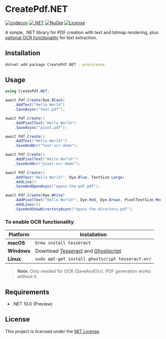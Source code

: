 # CreatePdf.NET

[![codecov](https://codecov.io/gh/ANcpLua/CreatePdf.NET/branch/main/graph/badge.svg?token=lgxIXBnFrn)](https://codecov.io/gh/ANcpLua/CreatePdf.NET)
[![.NET](https://img.shields.io/badge/.NET-10.0_Preview-512BD4)](https://dotnet.microsoft.com/download/dotnet/10.0)
[![NuGet](https://img.shields.io/nuget/v/CreatePdf.NET?label=NuGet&color=blue)](https://www.nuget.org/packages/CreatePdf.NET/)
[![License](https://img.shields.io/github/license/ANcpLua/CreatePdf.NET)](https://github.com/ANcpLua/CreatePdf.NET/blob/main/LICENSE)

A simple, .NET library for PDF creation with text and bitmap rendering, plus [optional OCR functionality](#to-enable-ocr-functionality) for text extraction.

## Installation

```bash
dotnet add package CreatePdf.NET --prerelease
```

## Usage

```cs
using CreatePdf.NET;

await Pdf.Create(Dye.Black)
    .AddText("Hello World")
    .SaveAsync("text.pdf");

await Pdf.Create()
    .AddPixelText("Hello World")
    .SaveAsync("pixel.pdf");

await Pdf.Create()
    .AddText("Hello World!")
    .SaveAndOcr("text-ocr-demo");

await Pdf.Create()
    .AddPixelText("Hello World!")
    .SaveAndOcr("pixel-ocr-demo");

await Pdf.Create()
    .AddText("Hello World!", Dye.Blue, TextSize.Large)
    .AddLine()
    .SaveAndOpenAsync("opens-the-pdf.pdf");

await Pdf.Create(Dye.White)
    .AddPixelText("Hello World!", Dye.Red, Dye.Brown, PixelTextSize.Medium)
    .AddLines(5)
    .SaveAndShowDirectoryAsync("opens-the-directory.pdf");
```

### To enable OCR functionality

| Platform | Installation |
|----------|-------------|
| **macOS** | `brew install tesseract` |
| **Windows** | Download [Tesseract](https://github.com/UB-Mannheim/tesseract/wiki) and [Ghostscript](https://www.ghostscript.com/download/gsdnld.html) |
| **Linux** | `sudo apt-get install ghostscript tesseract-ocr` |

> **Note**: Only needed for OCR (SaveAndOcr). PDF generation works without it. 
>  

## Requirements

- .NET 10.0 (Preview)

## License

This project is licensed under the [MIT License](LICENSE).
